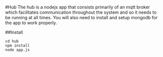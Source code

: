 
#Hub
The hub is a nodejs app that consists primarily of an mqtt broker which facilitates communication throughout the system and so it needs to be running at all times. You will also need to install and setup mongodb for the app to work properly.

##Install
```
cd hub
npm install
node app.js
```